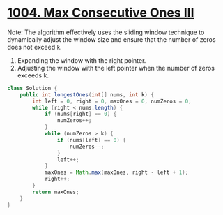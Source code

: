 # [1004. Max Consecutive Ones III](https://leetcode.com/problems/max-consecutive-ones-iii)

Note: The algorithm effectively uses the sliding window technique to dynamically adjust the window size and ensure that the number of zeros does not exceed `k`.
1. Expanding the window with the right pointer.
2. Adjusting the window with the left pointer when the number of zeros exceeds k.

```java
class Solution {
    public int longestOnes(int[] nums, int k) {
        int left = 0, right = 0, maxOnes = 0, numZeros = 0;
        while (right < nums.length) {
            if (nums[right] == 0) {
                numZeros++;
            }
            while (numZeros > k) {
                if (nums[left] == 0) {
                    numZeros--;
                }
                left++;
            }
            maxOnes = Math.max(maxOnes, right - left + 1);
            right++;
        }
        return maxOnes;
    }
}
```